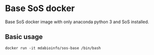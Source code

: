 # Base SoS docker

Base SoS docker image with only anaconda python 3 and SoS installed.

## Basic usage

```
docker run -it mdabioinfo/sos-base /bin/bash
```
